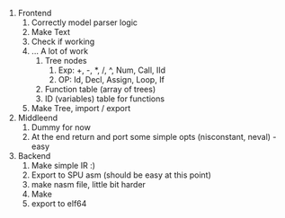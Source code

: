 1. Frontend
    1. Correctly model parser logic
    2. Make Text
    3. Check if working
    4. ... A lot of work
        1. Tree nodes
            1. Exp: +, -, *, /, ^, Num, Call, IId
            2. OP: Id, Decl, Assign, Loop, If
        2. Function table (array of trees)
        3. ID (variables) table for functions
    5. Make Tree, import / export
2. Middleend
    1. Dummy for now
    2. At the end return and port some simple opts (nisconstant, neval) - easy
3. Backend
    1. Make simple IR :)
    2. Export to SPU asm (should be easy at this point)
    3. make nasm file, little bit harder
    4. Make 
    5. export to elf64